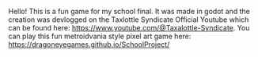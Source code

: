 Hello! This is a fun game for my school final. It was made in godot and the creation was devlogged on the Taxlottle Syndicate Official Youtube which can be found here: https://www.youtube.com/@Taxalottle-Syndicate. You can play this fun metroidvania style pixel art game here: https://dragoneyegames.github.io/SchoolProject/
